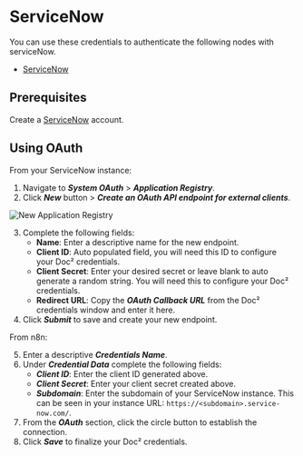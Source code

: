 # ServiceNow

You can use these credentials to authenticate the following nodes with serviceNow.
- [ServiceNow](/workflow/integrations/nodes/workflow-nodes-base.serviceNow/)

## Prerequisites

Create a [ServiceNow](https://servicenow.com/) account.

## Using OAuth

From your ServiceNow instance:

1. Navigate to ***System OAuth*** > ***Application Registry***.
2. Click ***New*** button > ***Create an OAuth API endpoint for external clients***.

![New Application Registry](/_images/integrations/credentials/servicenow/servicenow_instance.png)

3. Complete the following fields:
    * **Name**: Enter a descriptive name for the new endpoint.
    * **Client ID**: Auto populated field, you will need this ID to configure your Doc² credentials.
    * **Client Secret**: Enter your desired secret or leave blank to auto generate a random string. You will need this to configure your Doc² credentials.
    * **Redirect URL**: Copy the ***OAuth Callback URL*** from the Doc² credentials window and enter it here.
4. Click ***Submit*** to save and create your new endpoint.

From n8n:

5. Enter a descriptive ***Credentials Name***.
6. Under ***Credential Data*** complete the following fields:
    * ***Client ID***: Enter the client ID generated above.
    * ***Client Secret***: Enter your client secret created above.
    * ***Subdomain***: Enter the subdomain of your ServiceNow instance. This can be seen in your instance URL: `https://<subdomain>.service-now.com/`.
7. From the ***OAuth*** section, click the circle button to establish the connection.
8. Click ***Save*** to finalize your Doc² credentials.
